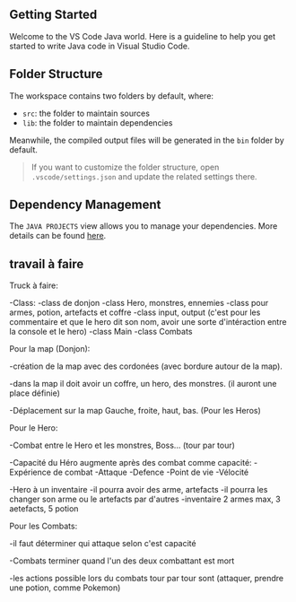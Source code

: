 ## Getting Started

Welcome to the VS Code Java world. Here is a guideline to help you get started to write Java code in Visual Studio Code.

## Folder Structure

The workspace contains two folders by default, where:

- `src`: the folder to maintain sources
- `lib`: the folder to maintain dependencies

Meanwhile, the compiled output files will be generated in the `bin` folder by default.

> If you want to customize the folder structure, open `.vscode/settings.json` and update the related settings there.

## Dependency Management

The `JAVA PROJECTS` view allows you to manage your dependencies. More details can be found [here](https://github.com/microsoft/vscode-java-dependency#manage-dependencies).

## travail à faire

Truck à faire: 

-Class:
        -class de donjon
        -class Hero, monstres, ennemies
        -class pour armes, potion, artefacts et coffre
        -class input, output (c'est pour les commentaire et que le hero dit son nom, avoir une sorte d'intéraction entre la console et le hero)
        -class Main 
        -class Combats

Pour la map (Donjon):

-création de la map avec des cordonées (avec bordure autour de la map).

-dans la map il doit avoir un coffre, un hero, des monstres. (il auront une place définie)

-Déplacement sur la map Gauche, froite, haut, bas. (Pour les Heros)

Pour le Hero:

-Combat entre le Hero et les monstres, Boss... (tour par tour)

-Capacité du Héro augmente après des combat
comme capacité:
    -Expérience de combat
    -Attaque
    -Defence
    -Point de vie
    -Vélocité

-Hero à un inventaire
    -il pourra avoir des arme, artefacts 
    -il pourra les changer son arme ou le artefacts par d'autres
    -inventaire 2 armes max, 3 aetefacts, 5 potion

Pour les Combats:

-il faut déterminer qui attaque selon c'est capacité

-Combats terminer quand l'un des deux combattant est mort

-les actions possible lors du combats tour par tour sont (attaquer, prendre une potion, comme Pokemon)


